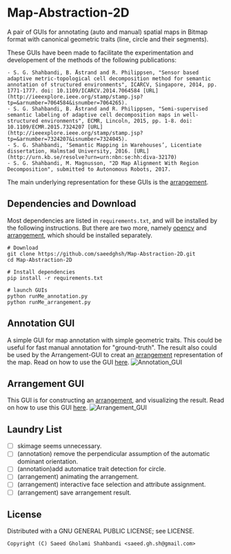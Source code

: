 Map-Abstraction-2D
==================
A pair of GUIs for annotating (auto and manual) spatial maps in Bitmap format with canonical geometric traits (line, circle and their segments).

These GUIs have been made to facilitate the experimentation and developement of the methods of the following publications:
```
- S. G. Shahbandi, B. Åstrand and R. Philippsen, "Sensor based adaptive metric-topological cell decomposition method for semantic annotation of structured environments", ICARCV, Singapore, 2014, pp. 1771-1777. doi: 10.1109/ICARCV.2014.7064584 [URL](http://ieeexplore.ieee.org/stamp/stamp.jsp?tp=&arnumber=7064584&isnumber=7064265).
- S. G. Shahbandi, B. Åstrand and R. Philippsen, "Semi-supervised semantic labeling of adaptive cell decomposition maps in well-structured environments", ECMR, Lincoln, 2015, pp. 1-8. doi: 10.1109/ECMR.2015.7324207 [URL](http://ieeexplore.ieee.org/stamp/stamp.jsp?tp=&arnumber=7324207&isnumber=7324045).
- S. G. Shahbandi, ‘Semantic Mapping in Warehouses’, Licentiate dissertation, Halmstad University, 2016. [URL](http://urn.kb.se/resolve?urn=urn:nbn:se:hh:diva-32170)
- S. G. Shahbandi, M. Magnusson, "2D Map Alignment With Region Decomposition", submitted to Autonomous Robots, 2017.
```
The main underlying representation for these GUIs is the [arrangement](https://github.com/saeedghsh/arrangement/).

Dependencies and Download
-------------------------
Most dependencies are listed in `requirements.txt`, and will be installed by the following instructions.
But there are two more, namely [opencv](http://docs.opencv.org/trunk/d7/d9f/tutorial_linux_install.html) and [arrangement](https://github.com/saeedghsh/arrangement/), which should be installed separately.
```shell
# Download
git clone https://github.com/saeedghsh/Map-Abstraction-2D.git
cd Map-Abstraction-2D

# Install dependencies
pip install -r requirements.txt

# launch GUIs
python runMe_annotation.py
python runMe_arrangement.py
```

Annotation GUI
--------------
A simple GUI for map annotation with simple geometric traits.
This could be useful for fast manual annotation for "ground-truth".
The result also could be used by the Arrangement-GUI to creat an [arrangement](https://github.com/saeedghsh/arrangement) representation of the map.
Read on how to use the GUI [here](https://github.com/saeedghsh/Map-Abstraction-2D/blob/master/docs/HOWTO_annotation_GUI.md).
![Annotation_GUI](https://github.com/saeedghsh/Map-Abstraction-2D/blob/master/docs/annotation_gui.png)

Arrangement GUI
---------------
This GUI is for constructing an [arrangement](https://github.com/saeedghsh/arrangement), and visualizing the result.
Read on how to use this GUI [here](https://github.com/saeedghsh/Map-Abstraction-2D/blob/master/docs/HOWTO_arrangement_GUI.md).
![Arrangement_GUI](https://github.com/saeedghsh/Map-Abstraction-2D/blob/master/docs/arrangement_gui.png)

Laundry List
------------
- [ ] skimage seems unnecessary.
- [ ] (annotation) remove the perpendicular assumption of the automatic dominant orientation.
- [ ] (annotation)add automatice trait detection for circle.
- [ ] (arrangement) animating the arrangement.
- [ ] (arrangement) interactive face selection and attribute assignment.
- [ ] (arrangement) save arrangement result.

License
-------
Distributed with a GNU GENERAL PUBLIC LICENSE; see LICENSE.
```
Copyright (C) Saeed Gholami Shahbandi <saeed.gh.sh@gmail.com>
```
